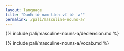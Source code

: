 ```yaml
---
layout: language
title: "Danh từ nam tính vĩ từ 'a'"
permalink: /pali/masculine-nouns-a/
---
```


{% include pali/masculine-nouns-a/declension.md %}

{% include pali/masculine-nouns-a/vocab.md %}